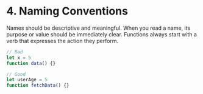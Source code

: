 # 4. Naming Conventions

Names should be descriptive and meaningful. When you read a name, its purpose or
value should be immediately clear. Functions always start with a verb that
expresses the action they perform.

```js
// Bad
let x = 5
function data() {}

// Good
let userAge = 5
function fetchData() {}
```

